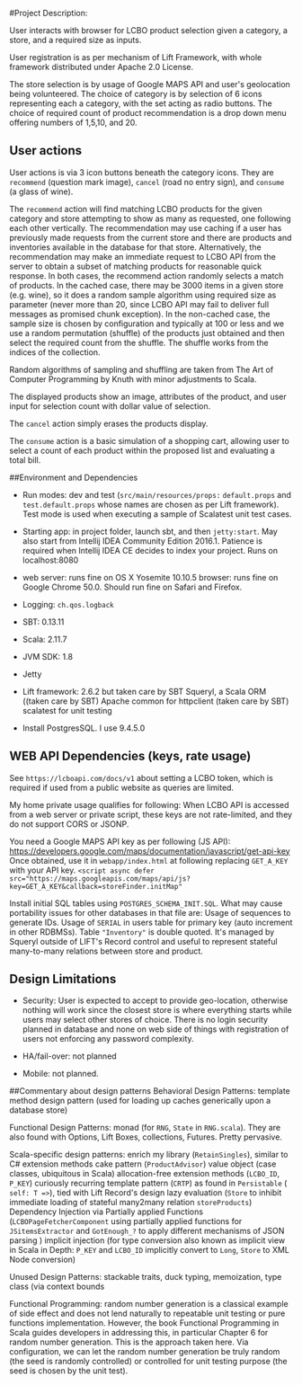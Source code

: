 #Project Description:

User interacts with browser for LCBO product selection given a category, a store, and a required size as inputs.

User registration is as per mechanism of Lift Framework, with whole framework distributed under Apache 2.0 License.

The store selection is by usage of Google MAPS API and user's geolocation being volunteered.
The choice of category is by selection of 6 icons representing each a category, with the set acting as radio buttons.
The choice of required count of product recommendation is a drop down menu offering numbers of 1,5,10, and 20.

## User actions
User actions is via 3 icon buttons beneath the category icons. They are `recommend` (question mark image), `cancel` (road no entry sign), and `consume` (a glass of wine).

The `recommend` action will find matching LCBO products for the given category and store attempting to show as many as requested, one following each other vertically.
The recommendation may use caching if a user has previously made requests from the current store and there are products and inventories available in the database for that store.
Alternatively, the recommendation may make an immediate request to LCBO API from the server to obtain a subset of matching products for reasonable quick response.
In both cases, the recommend action randomly selects a match of products. In the cached case, there may be 3000 items in a given store (e.g. wine), so it does a random
sample algorithm using required size as parameter (never more than 20, since LCBO API may fail to deliver full messages as promised chunk exception). In the non-cached case, the sample size is chosen by configuration and typically at 100 or less and
we use a random permutation (shuffle) of the products just obtained and then select the required count from the shuffle. The shuffle works from the indices of the collection.

Random algorithms of sampling and shuffling are taken from The Art of Computer Programming by Knuth with minor adjustments to Scala.

The displayed products show an image, attributes of the product, and user input for selection count with dollar value of selection.

The `cancel` action simply erases the products display.

The `consume` action is a basic simulation of a shopping cart, allowing user to select a count of each product within the proposed list and evaluating a total bill.

##Environment and Dependencies
- Run modes: dev and test (`src/main/resources/props:` `default.props` and `test.default.props` whose names are chosen as per Lift framework).
Test mode is used when executing a sample of Scalatest unit test cases.

- Starting app: in project folder, launch sbt, and then `jetty:start`.
May also start from Intellij IDEA Community Edition 2016.1. Patience is required when Intellij IDEA CE decides to index your project.
Runs on localhost:8080

- web server: runs fine on OS X Yosemite 10.10.5
browser: runs fine on Google Chrome 50.0. Should run fine on Safari and Firefox.

- Logging: `ch.qos.logback`

- SBT: 0.13.11

- Scala: 2.11.7

- JVM SDK: 1.8

- Jetty

- Lift framework: 2.6.2 but taken care by SBT
Squeryl, a Scala ORM ((taken care by SBT)
Apache common for httpclient (taken care by SBT)
scalatest for unit testing

- Install PostgresSQL. I use 9.4.5.0

## WEB API Dependencies (keys, rate usage)
See `https://lcboapi.com/docs/v1` about setting a LCBO token, which is required if used from a public website as queries are limited.

My home private usage qualifies for following:
When LCBO API is accessed from a web server or private script, these keys are not rate-limited, and they do not support CORS or JSONP.

You need a Google MAPS API key as per following (JS API): https://developers.google.com/maps/documentation/javascript/get-api-key
Once obtained, use it in `webapp/index.html` at following replacing `GET_A_KEY` with your API key.
        `<script async defer src="https://maps.googleapis.com/maps/api/js?key=GET_A_KEY&callback=storeFinder.initMap"`

Install initial SQL tables using `POSTGRES_SCHEMA_INIT.SQL`. What may cause portability issues for other databases in that file are:
Usage of sequences to generate IDs.
Usage of `SERIAL` in users table for primary key (auto increment in other RDBMSs).
Table `"Inventory"` is double quoted. It's managed by Squeryl outside of LIFT's Record control and useful to represent stateful many-to-many relations between store and product.

## Design Limitations
- Security:
User is expected to accept to provide geo-location, otherwise nothing will work since the closest store is where everything starts while users may select other stores of choice.
There is no login security planned in database and none on web side of things with registration of users not enforcing any password complexity.

- HA/fail-over: not planned

- Mobile: not planned.

##Commentary about design patterns
Behavioral Design Patterns:
template method design pattern (used for loading up caches generically upon a database store)

Functional Design Patterns:
monad (for `RNG`, `State` in `RNG.scala`). They are also found with Options, Lift Boxes, collections, Futures. Pretty pervasive.

Scala-specific design patterns:
enrich my library (`RetainSingles`), similar to C# extension methods
cake pattern (`ProductAdvisor`)
value object (case classes, ubiquitous in Scala)
allocation-free extension methods (`LCBO_ID`, `P_KEY`)
curiously recurring template pattern (`CRTP`) as found in `Persistable` ( `self: T =>`), tied with Lift Record's design
lazy evaluation (`Store` to inhibit immediate loading of stateful many2many relation `storeProducts`)
Dependency Injection via Partially applied Functions (`LCBOPageFetcherComponent` using partially applied functions for `JSitemsExtractor` and `GotEnough_?` to apply different mechanisms of JSON parsing  )
implicit injection (for type conversion also known as implicit view in Scala in Depth: `P_KEY` and `LCBO_ID` implicitly convert to `Long`, `Store` to XML Node conversion)

Unused Design Patterns:
stackable traits, duck typing, memoization, type class (via context bounds


Functional Programming: random number generation is a classical example of side effect and does not lend naturally to repeatable unit testing or pure functions implementation.
However, the book Functional Programming in Scala guides developers in addressing this, in particular Chapter 6 for random number generation. This is the approach taken here.
Via configuration, we can let the random number generation be truly random (the seed is randomly controlled) or controlled for unit testing purpose (the seed is chosen by the unit test).
